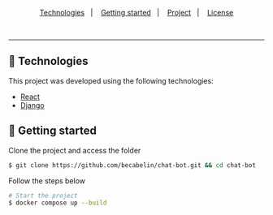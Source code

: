 <p align="center">
  <a href="#-technologies">Technologies</a>&nbsp;&nbsp;&nbsp;|&nbsp;&nbsp;&nbsp;
  <a href="#-getting-started">Getting started</a>&nbsp;&nbsp;&nbsp;|&nbsp;&nbsp;&nbsp;
  <a href="#-project">Project</a>&nbsp;&nbsp;&nbsp;|&nbsp;&nbsp;&nbsp;
  <a href="#-license">License</a>
</p>

<br>

---

## 🧪 Technologies

This project was developed using the following technologies:

-   [React](https://react.dev/)
-   [Django](https://www.djangoproject.com/)

## 🚀 Getting started

Clone the project and access the folder

```bash
$ git clone https://github.com/becabelin/chat-bot.git && cd chat-bot
```

Follow the steps below

```bash
# Start the project
$ docker compose up --build
```
